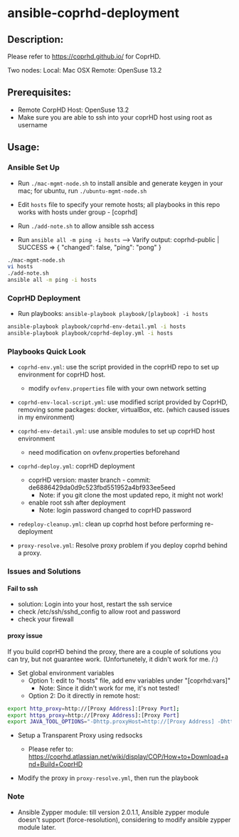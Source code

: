 # ansible-coprhd-deployment

## Description: 
  Please refer to https://coprhd.github.io/ for CoprHD.

  Two nodes:
    Local: Mac OSX
    Remote: OpenSuse 13.2 

## Prerequisites:
 - Remote CorpHD Host: OpenSuse 13.2
 - Make sure you are able to ssh into your coprHD host using root as username
 
## Usage:

### Ansible Set Up
  + Run `./mac-mgmt-node.sh` to install ansible and generate keygen in your mac; for ubuntu, run `./ubuntu-mgmt-node.sh `
  
  + Edit `hosts` file to specify your remote hosts; all playbooks in this repo works with hosts under group - [coprhd]
  
  + Run `./add-note.sh` to allow ansible ssh access
  
  + Run `ansible all -m ping -i hosts`
   --> Varify output:
	coprhd-public | SUCCESS => {
    	"changed": false,
    	"ping": "pong"
	}

```bash
./mac-mgmt-node.sh 
vi hosts 
./add-note.sh
ansible all -m ping -i hosts 
```

### CoprHD Deployment

+ Run playbooks: `ansible-playbook playbook/[playbook] -i hosts`

```bash
ansible-playbook playbook/coprhd-env-detail.yml -i hosts
ansible-playbook playbook/coprhd-deploy.yml -i hosts
```

### Playbooks Quick Look
  + `coprhd-env.yml`: use the script provided in the coprHD repo to set up environment for coprHD host.
    * modify `ovfenv.properties` file with your own network setting
  
  + `coprhd-env-local-script.yml`: use modified script provided by CoprHD, removing some packages: docker, virtualBox, etc. (which caused issues in my environment)
   
  + `coprhd-env-detail.yml`: use ansible modules to set up coprHD host environment
    * need modification on ovfenv.properties beforehand
    
  + `coprhd-deploy.yml`: coprHD deployment
    - coprHD version: master branch - commit: de6886429da0d9c523fbd551952a4bf933ee5eed
      + Note: if you git clone the most updated repo, it might not work!
    - enable root ssh after deployment
      + Note: login password changed to coprHD password
      
  + `redeploy-cleanup.yml`: clean up coprhd host before performing re-deployment

  + `proxy-resolve.yml`: Resolve proxy problem if you deploy coprhd behind a proxy.

### Issues and Solutions 

#### Fail to ssh
+ solution: Login into your host, restart the ssh service
+ check /etc/ssh/sshd_config to allow root and password
+ check your firewall

#### proxy issue

If you build coprHD behind the proxy, there are a couple of solutions you can try, but not guarantee work. (Unfortunetely, it didn't work for me. /:)

+ Set global environment variables
  * Option 1: edit to "hosts" file, add env variables under "[coprhd:vars]"
    - Note: Since it didn't work for me, it's not tested!
  * Option 2: Do it directly in remote host:
  
```bash 
export http_proxy=http://[Proxy Address]:[Proxy Port];
export https_proxy=http://[Proxy Address]:[Proxy Port]
export JAVA_TOOL_OPTIONS="-Dhttp.proxyHost=http://[Proxy Address] -Dhttp.proxyPort=[Proxy Port] -Dhttps.proxyHost=http://[Proxy Address] -Dhttps.proxyPort=[Proxy Port]”
```

+ Setup a Transparent Proxy using redsocks
    - Please refer to: https://coprhd.atlassian.net/wiki/display/COP/How+to+Download+and+Build+CoprHD

+ Modify the proxy in `proxy-resolve.yml`, then run the playbook
    
### Note 
  + Ansible Zypper module: till version 2.0.1.1, Ansible zypper module doesn't support (force-resolution), considering to modify ansible zypper module later.

 
